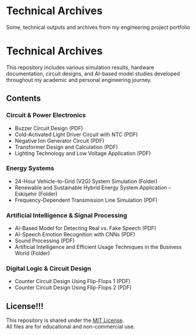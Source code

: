 # Technical Archives
 Some, technical outputs and archives from my engineering project portfolio


# Technical Archives
This repository includes various simulation results, hardware documentation, circuit designs, and AI-based model studies developed throughout my academic and personal engineering journey.

## Contents
### Circuit & Power Electronics
- Buzzer Circuit Design (PDF)
- Cold-Activated Light Driver Circuit with NTC (PDF)
- Negative Ion Generator Circuit (PDF)
- Transformer Design and Calculation (PDF)
- Lighting Technology and Low Voltage Application (PDF)

### Energy Systems
- 24-Hour Vehicle-to-Grid (V2G) System Simulation (Folder)
- Renewable and Sustainable Hybrid Energy System Application – Eskişehir (Folder)
- Frequency-Dependent Transmission Line Simulation (PDF)

### Artificial Intelligence & Signal Processing
- AI-Based Model for Detecting Real vs. Fake Speech (PDF)
- AI-Speech Emotion Recognition with CNNs (PDF)
- Sound Processing (PDF)
- Artificial Intelligence and Efficient Usage Techniques in the Business World (Folder)

### Digital Logic & Circuit Design
- Counter Circuit Design Using Flip-Flops 1 (PDF)
- Counter Circuit Design Using Flip-Flops 2 (PDF)

## License!!!
This repository is shared under the [MIT License](LICENSE).  
All files are for educational and non-commercial use.
